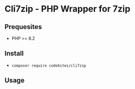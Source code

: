 # Cli7zip - PHP Wrapper for 7zip

## Prequesites

-   PHP >= 8.2

## Install

-   `composer require codebites/cli7zip`

## Usage
